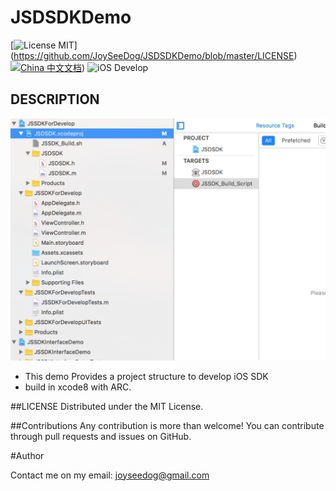 # JSDSDKDemo
[![License MIT](https://img.shields.io/badge/license-MIT-green.svg?style=flat)]
(https://github.com/JoySeeDog/JSDSDKDemo/blob/master/LICENSE)&nbsp; [![China 中文文档](https://img.shields.io/badge/China-%E4%B8%AD%E6%96%87%E6%96%87%E6%A1%A3-blue.svg)](http://www.jianshu.com/p/edc679a893c9))&nbsp;![iOS Develop](https://img.shields.io/badge/iOS-SDK%20Develop-blue.svgt)


## DESCRIPTION 

![](https://github.com/JoySeeDog/JSDSDKDemo/blob/master/sdk.png)

 * This demo Provides a project structure to develop iOS SDK
 * build in xcode8 with ARC.


##LICENSE
Distributed under the MIT License.

##Contributions
Any contribution is more than welcome! You can contribute through pull requests and issues on GitHub.

#Author

Contact me on my email: joyseedog@gmail.com





